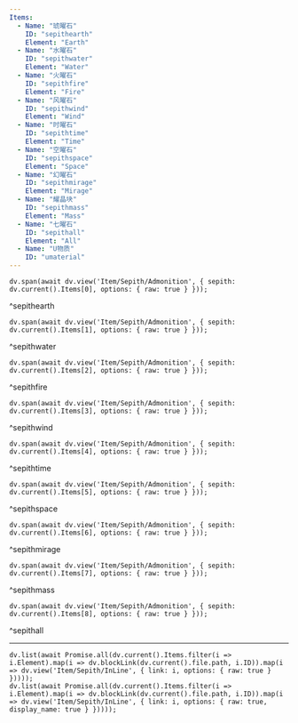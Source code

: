 ```yaml
---
Items:
  - Name: "琥曜石"
    ID: "sepithearth"
    Element: "Earth" 
  - Name: "水曜石"
    ID: "sepithwater"
    Element: "Water"
  - Name: "火曜石"
    ID: "sepithfire"
    Element: "Fire"
  - Name: "风曜石"
    ID: "sepithwind"
    Element: "Wind"
  - Name: "时曜石"
    ID: "sepithtime"
    Element: "Time"
  - Name: "空曜石"
    ID: "sepithspace"
    Element: "Space"
  - Name: "幻曜石"
    ID: "sepithmirage"
    Element: "Mirage"
  - Name: "耀晶块"
    ID: "sepithmass"
    Element: "Mass"
  - Name: "七曜石"
    ID: "sepithall"
    Element: "All"
  - Name: "U物质"
    ID: "umaterial"
---
```

```dataviewjs
dv.span(await dv.view('Item/Sepith/Admonition', { sepith: dv.current().Items[0], options: { raw: true } }));
```
^sepithearth

```dataviewjs
dv.span(await dv.view('Item/Sepith/Admonition', { sepith: dv.current().Items[1], options: { raw: true } }));
```
^sepithwater

```dataviewjs
dv.span(await dv.view('Item/Sepith/Admonition', { sepith: dv.current().Items[2], options: { raw: true } }));
```
^sepithfire

```dataviewjs
dv.span(await dv.view('Item/Sepith/Admonition', { sepith: dv.current().Items[3], options: { raw: true } }));
```
^sepithwind

```dataviewjs
dv.span(await dv.view('Item/Sepith/Admonition', { sepith: dv.current().Items[4], options: { raw: true } }));
```
^sepithtime

```dataviewjs
dv.span(await dv.view('Item/Sepith/Admonition', { sepith: dv.current().Items[5], options: { raw: true } }));
```
^sepithspace

```dataviewjs
dv.span(await dv.view('Item/Sepith/Admonition', { sepith: dv.current().Items[6], options: { raw: true } }));
```
^sepithmirage

```dataviewjs
dv.span(await dv.view('Item/Sepith/Admonition', { sepith: dv.current().Items[7], options: { raw: true } }));
```
^sepithmass

```dataviewjs
dv.span(await dv.view('Item/Sepith/Admonition', { sepith: dv.current().Items[8], options: { raw: true } }));
```
^sepithall

---
```dataviewjs
dv.list(await Promise.all(dv.current().Items.filter(i => i.Element).map(i => dv.blockLink(dv.current().file.path, i.ID)).map(i => dv.view('Item/Sepith/InLine', { link: i, options: { raw: true } }))));
dv.list(await Promise.all(dv.current().Items.filter(i => i.Element).map(i => dv.blockLink(dv.current().file.path, i.ID)).map(i => dv.view('Item/Sepith/InLine', { link: i, options: { raw: true, display_name: true } }))));
```
